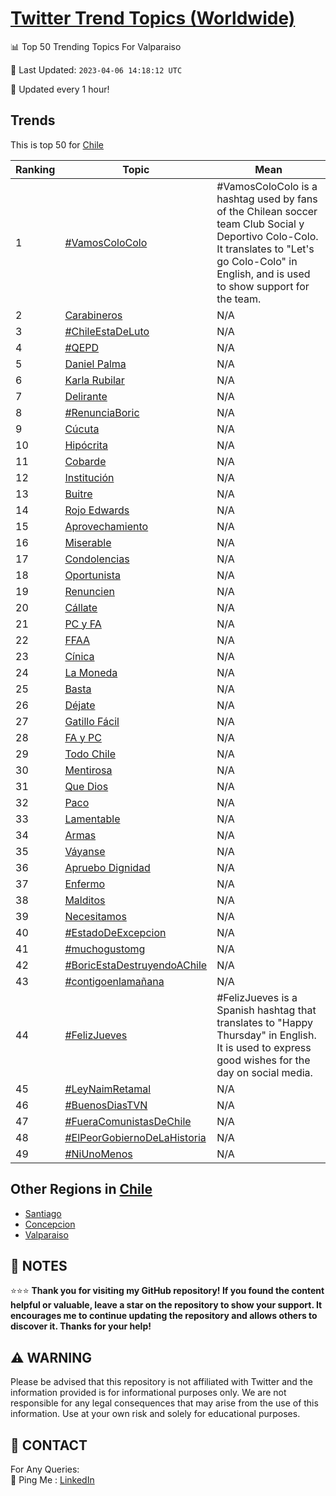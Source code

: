 [Twitter Trend Topics (Worldwide)](https://github.com/ErcinDedeoglu/Twitter-Trend-Topics)
==========


📊 Top 50 Trending Topics For Valparaiso

📆 Last Updated: `2023-04-06 14:18:12 UTC`

🔧 Updated every 1 hour!


## Trends

This is top 50 for [Chile](</Chile>)

| Ranking | Topic | Mean |
| ------- | ------------ | ------------ |
| 1 | [#VamosColoColo](http://twitter.com/search?q=%23VamosColoColo) | #VamosColoColo is a hashtag used by fans of the Chilean soccer team Club Social y Deportivo Colo-Colo. It translates to "Let's go Colo-Colo" in English, and is used to show support for the team. |
| 2 | [Carabineros](http://twitter.com/search?q=Carabineros) | N/A |
| 3 | [#ChileEstaDeLuto](http://twitter.com/search?q=%23ChileEstaDeLuto) | N/A |
| 4 | [#QEPD](http://twitter.com/search?q=%23QEPD) | N/A |
| 5 | [Daniel Palma](http://twitter.com/search?q=Daniel+Palma) | N/A |
| 6 | [Karla Rubilar](http://twitter.com/search?q=Karla+Rubilar) | N/A |
| 7 | [Delirante](http://twitter.com/search?q=Delirante) | N/A |
| 8 | [#RenunciaBoric](http://twitter.com/search?q=%23RenunciaBoric) | N/A |
| 9 | [Cúcuta](http://twitter.com/search?q=C%c3%bacuta) | N/A |
| 10 | [Hipócrita](http://twitter.com/search?q=Hip%c3%b3crita) | N/A |
| 11 | [Cobarde](http://twitter.com/search?q=Cobarde) | N/A |
| 12 | [Institución](http://twitter.com/search?q=Instituci%c3%b3n) | N/A |
| 13 | [Buitre](http://twitter.com/search?q=Buitre) | N/A |
| 14 | [Rojo Edwards](http://twitter.com/search?q=Rojo+Edwards) | N/A |
| 15 | [Aprovechamiento](http://twitter.com/search?q=Aprovechamiento) | N/A |
| 16 | [Miserable](http://twitter.com/search?q=Miserable) | N/A |
| 17 | [Condolencias](http://twitter.com/search?q=Condolencias) | N/A |
| 18 | [Oportunista](http://twitter.com/search?q=Oportunista) | N/A |
| 19 | [Renuncien](http://twitter.com/search?q=Renuncien) | N/A |
| 20 | [Cállate](http://twitter.com/search?q=C%c3%a1llate) | N/A |
| 21 | [PC y FA](http://twitter.com/search?q=PC+y+FA) | N/A |
| 22 | [FFAA](http://twitter.com/search?q=FFAA) | N/A |
| 23 | [Cínica](http://twitter.com/search?q=C%c3%adnica) | N/A |
| 24 | [La Moneda](http://twitter.com/search?q=La+Moneda) | N/A |
| 25 | [Basta](http://twitter.com/search?q=Basta) | N/A |
| 26 | [Déjate](http://twitter.com/search?q=D%c3%a9jate) | N/A |
| 27 | [Gatillo Fácil](http://twitter.com/search?q=Gatillo+F%c3%a1cil) | N/A |
| 28 | [FA y PC](http://twitter.com/search?q=FA+y+PC) | N/A |
| 29 | [Todo Chile](http://twitter.com/search?q=Todo+Chile) | N/A |
| 30 | [Mentirosa](http://twitter.com/search?q=Mentirosa) | N/A |
| 31 | [Que Dios](http://twitter.com/search?q=Que+Dios) | N/A |
| 32 | [Paco](http://twitter.com/search?q=Paco) | N/A |
| 33 | [Lamentable](http://twitter.com/search?q=Lamentable) | N/A |
| 34 | [Armas](http://twitter.com/search?q=Armas) | N/A |
| 35 | [Váyanse](http://twitter.com/search?q=V%c3%a1yanse) | N/A |
| 36 | [Apruebo Dignidad](http://twitter.com/search?q=Apruebo+Dignidad) | N/A |
| 37 | [Enfermo](http://twitter.com/search?q=Enfermo) | N/A |
| 38 | [Malditos](http://twitter.com/search?q=Malditos) | N/A |
| 39 | [Necesitamos](http://twitter.com/search?q=Necesitamos) | N/A |
| 40 | [#EstadoDeExcepcion](http://twitter.com/search?q=%23EstadoDeExcepcion) | N/A |
| 41 | [#muchogustomg](http://twitter.com/search?q=%23muchogustomg) | N/A |
| 42 | [#BoricEstaDestruyendoAChile](http://twitter.com/search?q=%23BoricEstaDestruyendoAChile) | N/A |
| 43 | [#contigoenlamañana](http://twitter.com/search?q=%23contigoenlama%c3%b1ana) | N/A |
| 44 | [#FelizJueves](http://twitter.com/search?q=%23FelizJueves) | #FelizJueves is a Spanish hashtag that translates to "Happy Thursday" in English. It is used to express good wishes for the day on social media. |
| 45 | [#LeyNaimRetamal](http://twitter.com/search?q=%23LeyNaimRetamal) | N/A |
| 46 | [#BuenosDiasTVN](http://twitter.com/search?q=%23BuenosDiasTVN) | N/A |
| 47 | [#FueraComunistasDeChile](http://twitter.com/search?q=%23FueraComunistasDeChile) | N/A |
| 48 | [#ElPeorGobiernoDeLaHistoria](http://twitter.com/search?q=%23ElPeorGobiernoDeLaHistoria) | N/A |
| 49 | [#NiUnoMenos](http://twitter.com/search?q=%23NiUnoMenos) | N/A |



## Other Regions in [Chile](</Chile>)

* [Santiago](</Chile/Santiago.md>)
* [Concepcion](</Chile/Concepcion.md>)
* [Valparaiso](</Chile/Valparaiso.md>)



## 📝 NOTES

⭐⭐⭐ **Thank you for visiting my GitHub repository! If you found the content helpful or valuable, leave a star on the repository to show your support. It encourages me to continue updating the repository and allows others to discover it. Thanks for your help!**


## ⚠️ WARNING

Please be advised that this repository is not affiliated with Twitter and the information provided is for informational purposes only. We are not responsible for any legal consequences that may arise from the use of this information. Use at your own risk and solely for educational purposes.


## 📨 CONTACT

 For Any Queries:  
            🏓 Ping Me : [LinkedIn](https://www.linkedin.com/in/ercindedeoglu/)
